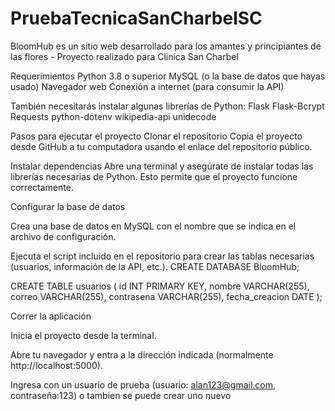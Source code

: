 # PruebaTecnicaSanCharbelSC
BloomHub es un sitio web desarrollado para los amantes y principiantes de las flores - Proyecto realizado para Clinica San Charbel

Requerimientos
Python 3.8 o superior
MySQL (o la base de datos que hayas usado)
Navegador web
Conexión a internet (para consumir la API)

También necesitarás instalar algunas librerías de Python:
Flask
Flask-Bcrypt
Requests
python-dotenv
wikipedia-api
unidecode

Pasos para ejecutar el proyecto
Clonar el repositorio
Copia el proyecto desde GitHub a tu computadora usando el enlace del repositorio público.

Instalar dependencias
Abre una terminal y asegúrate de instalar todas las librerías necesarias de Python. Esto permite que el proyecto funcione correctamente.

Configurar la base de datos

Crea una base de datos en MySQL con el nombre que se indica en el archivo de configuración.

Ejecuta el script incluido en el repositorio para crear las tablas necesarias (usuarios, información de la API, etc.).
CREATE DATABASE BloomHub;

CREATE TABLE usuarios (
    id INT PRIMARY KEY,
    nombre VARCHAR(255),
    correo VARCHAR(255),
    contrasena VARCHAR(255),
    fecha_creacion DATE
);

Correr la aplicación

Inicia el proyecto desde la terminal.

Abre tu navegador y entra a la dirección indicada (normalmente http://localhost:5000).

Ingresa con un usuario de prueba (usuario: alan123@gmail.com, contraseña:123) o tambien se puede crear uno nuevo

